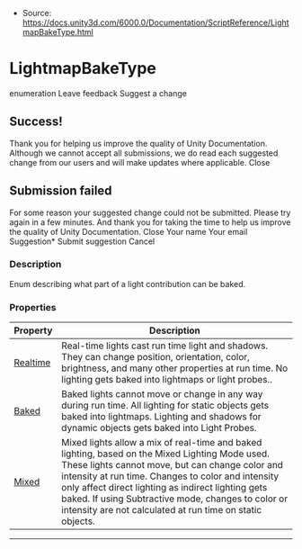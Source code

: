 * Source: https://docs.unity3d.com/6000.0/Documentation/ScriptReference/LightmapBakeType.html

# LightmapBakeType
enumeration
Leave feedback
Suggest a change
## Success!
Thank you for helping us improve the quality of Unity Documentation. Although we cannot accept all submissions, we do read each suggested change from our users and will make updates where applicable.
Close
## Submission failed
For some reason your suggested change could not be submitted. Please <a>try again</a> in a few minutes. And thank you for taking the time to help us improve the quality of Unity Documentation.
Close
Your name Your email Suggestion* Submit suggestion
Cancel
### Description
Enum describing what part of a light contribution can be baked.
### Properties
Property | Description  
---|---  
[Realtime](https://docs.unity3d.com/6000.0/Documentation/ScriptReference/LightmapBakeType.Realtime.html) | Real-time lights cast run time light and shadows. They can change position, orientation, color, brightness, and many other properties at run time. No lighting gets baked into lightmaps or light probes..  
[Baked](https://docs.unity3d.com/6000.0/Documentation/ScriptReference/LightmapBakeType.Baked.html) | Baked lights cannot move or change in any way during run time. All lighting for static objects gets baked into lightmaps. Lighting and shadows for dynamic objects gets baked into Light Probes.  
[Mixed](https://docs.unity3d.com/6000.0/Documentation/ScriptReference/LightmapBakeType.Mixed.html) | Mixed lights allow a mix of real-time and baked lighting, based on the Mixed Lighting Mode used. These lights cannot move, but can change color and intensity at run time. Changes to color and intensity only affect direct lighting as indirect lighting gets baked. If using Subtractive mode, changes to color or intensity are not calculated at run time on static objects.  
* * *
